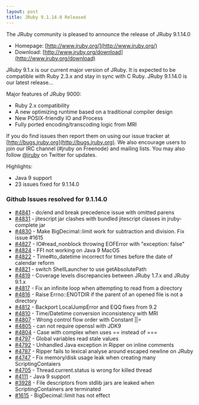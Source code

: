 ```yaml
---
layout: post
title: JRuby 9.1.14.0 Released
---
```

The JRuby community is pleased to announce the release of JRuby 9.1.14.0

- Homepage: [http://www.jruby.org/](http://www.jruby.org/)
- Download: [http://www.jruby.org/download](http://www.jruby.org/download)

JRuby 9.1.x is our current major version of JRuby.  It is expected to be compatible with Ruby 2.3.x and stay in sync with C Ruby.  JRuby 9.1.14.0 is our latest release...

Major features of JRuby 9000:

- Ruby 2.x compatibility
- A new optimizing runtime based on a traditional compiler design
- New POSIX-friendly IO and Process
- Fully ported encoding/transcoding logic from MRI

If you do find issues then report them on using our issue tracker at [http://bugs.jruby.org](http://bugs.jruby.org). We also encourage users to join our IRC channel (#jruby on Freenode) and mailing lists. You may also follow [@jruby](https://twitter.com/jruby) on Twitter for updates.

Highlights:

- Java 9 support
- 23 issues fixed for 9.1.14.0

### Github Issues resolved for 9.1.14.0

<ul>
<li><a href="https://github.com/jruby/jruby/issues/4841">#4841</a> - do/end and break precedence issue with omitted parens</li>
<li><a href="https://github.com/jruby/jruby/issues/4831">#4831</a> - jitescript jar clashes with bundled jitescript classes in jruby-complete jar</li>
<li><a href="https://github.com/jruby/jruby/pull/4830">#4830</a> - Make BigDecimal::limit work for subtraction and division. Fix issue #1615</li>
<li><a href="https://github.com/jruby/jruby/issues/4827">#4827</a> - IO#read_nonblock throwing EOFError with "exception: false"</li>
<li><a href="https://github.com/jruby/jruby/issues/4824">#4824</a> - FFI not working on Java 9 MacOS </li>
<li><a href="https://github.com/jruby/jruby/issues/4822">#4822</a> - Time#to_datetime incorrect for times before the date of calendar reform</li>
<li><a href="https://github.com/jruby/jruby/pull/4821">#4821</a> - switch ShellLauncher to use getAbsolutePath</li>
<li><a href="https://github.com/jruby/jruby/issues/4819">#4819</a> - Coverage levels discrepancies between JRuby 1.7.x and JRuby 9.1.x</li>
<li><a href="https://github.com/jruby/jruby/pull/4817">#4817</a> - Fix an infinite loop when attempting to read from a directory</li>
<li><a href="https://github.com/jruby/jruby/pull/4816">#4816</a> - Raise Errno::ENOTDIR if the parent of an opened file is not a directory</li>
<li><a href="https://github.com/jruby/jruby/pull/4812">#4812</a> - Backport LocalJumpError and EQQ fixes from 9.2</li>
<li><a href="https://github.com/jruby/jruby/issues/4810">#4810</a> - Time/Datetime conversion inconsistency with MRI</li>
<li><a href="https://github.com/jruby/jruby/issues/4807">#4807</a> - Wrong control flow order with Constant ||=</li>
<li><a href="https://github.com/jruby/jruby/issues/4805">#4805</a> - can not require openssl with JDK9</li>
<li><a href="https://github.com/jruby/jruby/issues/4804">#4804</a> - Case with complex when uses == instead of ===</li>
<li><a href="https://github.com/jruby/jruby/issues/4797">#4797</a> - Global variables read stale values</li>
<li><a href="https://github.com/jruby/jruby/issues/4792">#4792</a> - Unhandled Java exception in Ripper on inline comments</li>
<li><a href="https://github.com/jruby/jruby/issues/4787">#4787</a> - Ripper fails to lexical analyse around escaped newline on JRuby</li>
<li><a href="https://github.com/jruby/jruby/pull/4747">#4747</a> - Fix memory/disk usage leak when creating many ScriptingContaiers</li>
<li><a href="https://github.com/jruby/jruby/issues/4705">#4705</a> - Thread.current.status is wrong for killed thread</li>
<li><a href="https://github.com/jruby/jruby/issues/4111">#4111</a> - Java 9 support</li>
<li><a href="https://github.com/jruby/jruby/issues/3928">#3928</a> - File descriptors from stdlib jars are leaked when ScriptingContainers are terminated</li>
<li><a href="https://github.com/jruby/jruby/issues/1615">#1615</a> - BigDecimal::limit has not effect</li>
</ul>
